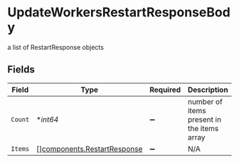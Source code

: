 # UpdateWorkersRestartResponseBody

a list of RestartResponse objects


## Fields

| Field                                                                      | Type                                                                       | Required                                                                   | Description                                                                |
| -------------------------------------------------------------------------- | -------------------------------------------------------------------------- | -------------------------------------------------------------------------- | -------------------------------------------------------------------------- |
| `Count`                                                                    | **int64*                                                                   | :heavy_minus_sign:                                                         | number of items present in the items array                                 |
| `Items`                                                                    | [][components.RestartResponse](../../models/components/restartresponse.md) | :heavy_minus_sign:                                                         | N/A                                                                        |